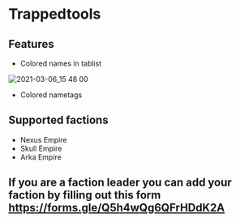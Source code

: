 # Trappedtools
## Features
 - Colored names in tablist

![2021-03-06_15 48 00](https://user-images.githubusercontent.com/79897512/110211214-d09b5600-7e95-11eb-8d9f-ad3e274c3db7.png)
 - Colored nametags
## Supported factions
 - Nexus Empire
 - Skull Empire
 - Arka Empire

## If you are a faction leader you can add your faction by filling out this form https://forms.gle/Q5h4wQg6QFrHDdK2A
